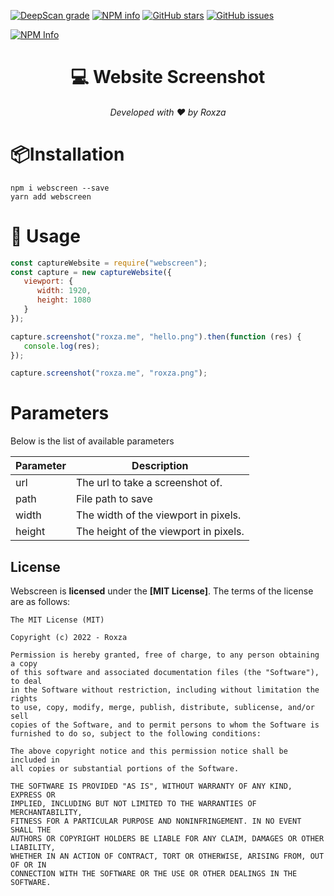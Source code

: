 [![DeepScan grade](https://deepscan.io/api/teams/17008/projects/20708/branches/571660/badge/grade.svg)](https://deepscan.io/dashboard#view=project&tid=17008&pid=20708&bid=571660)
[![NPM info](https://img.shields.io/npm/dt/webscreen?color=39F4B6)](https://www.npmjs.com/package/webscreen)
[![GitHub stars](https://img.shields.io/github/stars/roxza/webscreen?color=888BFF)](https://github.com/roxza/webscreen/stargazers)
[![GitHub issues](https://img.shields.io/github/issues-raw/roxza/webscreen)](https://github.com/roxza/webscreen/issues)

[![NPM Info](https://nodei.co/npm/webscreen.png?downloads=true&stars=true)](https://www.npmjs.com/package/webscreen)

<h1 align="center">💻 Website Screenshot</h1>
<h6 align="center">Developed with ❤️ by Roxza</h6>

# 📦Installation

```console
npm i webscreen --save
yarn add webscreen
```

# 📝 Usage

```js
const captureWebsite = require("webscreen");
const capture = new captureWebsite({
   viewport: {
      width: 1920,
      height: 1080
   }
});

capture.screenshot("roxza.me", "hello.png").then(function (res) {
   console.log(res);
});

capture.screenshot("roxza.me", "roxza.png");
```

# Parameters

Below is the list of available parameters

| Parameter | Description                           |
| --------- | ------------------------------------- |
| url       | The url to take a screenshot of.      |
| path      | File path to save                     |
| width     | The width of the viewport in pixels.  |
| height    | The height of the viewport in pixels. |

## License

Webscreen is **licensed** under the **[MIT License]**. The terms of the license are as follows:

    The MIT License (MIT)

    Copyright (c) 2022 - Roxza

    Permission is hereby granted, free of charge, to any person obtaining a copy
    of this software and associated documentation files (the "Software"), to deal
    in the Software without restriction, including without limitation the rights
    to use, copy, modify, merge, publish, distribute, sublicense, and/or sell
    copies of the Software, and to permit persons to whom the Software is
    furnished to do so, subject to the following conditions:

    The above copyright notice and this permission notice shall be included in
    all copies or substantial portions of the Software.

    THE SOFTWARE IS PROVIDED "AS IS", WITHOUT WARRANTY OF ANY KIND, EXPRESS OR
    IMPLIED, INCLUDING BUT NOT LIMITED TO THE WARRANTIES OF MERCHANTABILITY,
    FITNESS FOR A PARTICULAR PURPOSE AND NONINFRINGEMENT. IN NO EVENT SHALL THE
    AUTHORS OR COPYRIGHT HOLDERS BE LIABLE FOR ANY CLAIM, DAMAGES OR OTHER LIABILITY,
    WHETHER IN AN ACTION OF CONTRACT, TORT OR OTHERWISE, ARISING FROM, OUT OF OR IN
    CONNECTION WITH THE SOFTWARE OR THE USE OR OTHER DEALINGS IN THE SOFTWARE.
